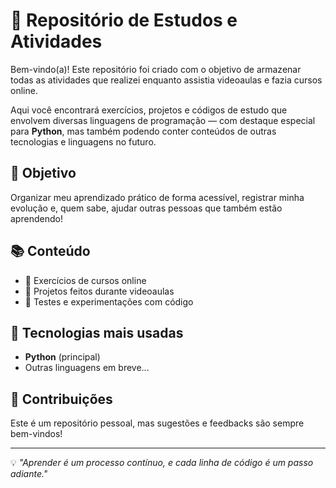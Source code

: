 # 🧠 Repositório de Estudos e Atividades

Bem-vindo(a)! Este repositório foi criado com o objetivo de armazenar todas as atividades que realizei enquanto assistia videoaulas e fazia cursos online.

Aqui você encontrará exercícios, projetos e códigos de estudo que envolvem diversas linguagens de programação — com destaque especial para **Python**, mas também podendo conter conteúdos de outras tecnologias e linguagens no futuro.

## 🎯 Objetivo

Organizar meu aprendizado prático de forma acessível, registrar minha evolução e, quem sabe, ajudar outras pessoas que também estão aprendendo!

## 📚 Conteúdo

- 📌 Exercícios de cursos online
- 📌 Projetos feitos durante videoaulas
- 📌 Testes e experimentações com código

## 🚀 Tecnologias mais usadas

- **Python** (principal)
- Outras linguagens em breve...

## 🤝 Contribuições

Este é um repositório pessoal, mas sugestões e feedbacks são sempre bem-vindos!

---

💡 *"Aprender é um processo contínuo, e cada linha de código é um passo adiante."*
